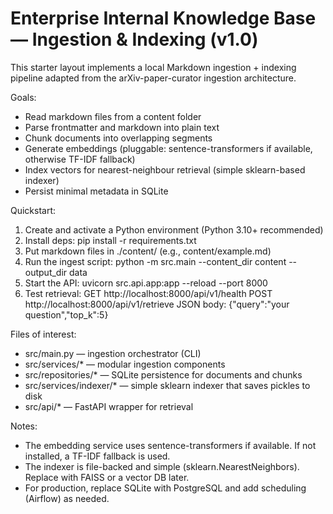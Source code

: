 # Enterprise Internal Knowledge Base — Ingestion & Indexing (v1.0)

This starter layout implements a local Markdown ingestion + indexing pipeline adapted from the arXiv-paper-curator ingestion architecture.

Goals:
- Read markdown files from a content folder
- Parse frontmatter and markdown into plain text
- Chunk documents into overlapping segments
- Generate embeddings (pluggable: sentence-transformers if available, otherwise TF-IDF fallback)
- Index vectors for nearest-neighbour retrieval (simple sklearn-based indexer)
- Persist minimal metadata in SQLite

Quickstart:
1. Create and activate a Python environment (Python 3.10+ recommended)
2. Install deps:
   pip install -r requirements.txt
3. Put markdown files in ./content/ (e.g., content/example.md)
4. Run the ingest script:
   python -m src.main --content_dir content --output_dir data
5. Start the API:
   uvicorn src.api.app:app --reload --port 8000
6. Test retrieval:
   GET http://localhost:8000/api/v1/health
   POST http://localhost:8000/api/v1/retrieve JSON body: {"query":"your question","top_k":5}

Files of interest:
- src/main.py            — ingestion orchestrator (CLI)
- src/services/*         — modular ingestion components
- src/repositories/*     — SQLite persistence for documents and chunks
- src/services/indexer/* — simple sklearn indexer that saves pickles to disk
- src/api/*              — FastAPI wrapper for retrieval

Notes:
- The embedding service uses sentence-transformers if available. If not installed, a TF-IDF fallback is used.
- The indexer is file-backed and simple (sklearn.NearestNeighbors). Replace with FAISS or a vector DB later.
- For production, replace SQLite with PostgreSQL and add scheduling (Airflow) as needed.